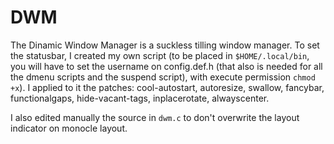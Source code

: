 # DWM

The Dinamic Window Manager is a suckless tilling window manager. To set the statusbar, I created my own script (to be placed in `$HOME/.local/bin`, you will have to set the username on config.def.h (that also is needed for all the dmenu scripts and the suspend script), with execute permission `chmod +x`). I applied to it the patches: cool-autostart, autoresize, swallow, fancybar, functionalgaps, hide-vacant-tags, inplacerotate, alwayscenter.

I also edited manually the source in `dwm.c` to don't overwrite the layout indicator on monocle layout.

